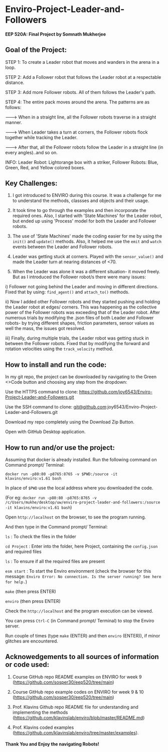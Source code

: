# Enviro-Project-Leader-and-Followers
#### EEP 520A: Final Project by Somnath Mukherjee

## Goal of the Project:

STEP 1: To create a Leader robot that moves and wanders in the arena in a loop.

STEP 2: Add a Follower robot that follows the Leader robot at a respectable distance.

STEP 3: Add more Follower robots. All of them follows the Leader's path.

STEP 4: The entire pack moves around the arena. The patterns are as follows:

---> When in a straight line, all the Follower robots traverse in a straight manner.

---> When Leader takes a turn at corners, the Follower robots flock together while tracking the Leader.

---> After that, all the Follower robots follow the Leader in a straight line (in every angles)..and so on.

INFO: Leader Robot: Lightorange box with a striker, Follower Robots: Blue, Green, Red, and Yellow colored boxes.

## Key Challenges:

1) I got introduced to ENVIRO during this course. It was a challenge for me to understand the methods, classses and objects and their usage. 

2) It took time to go through the examples and then incorporate the required ones. Also, I started with 'State Machines' for the Leader robot, but ended up using 'Process' model for both the Leader and Follower robots. 

3) The use of 'State Machines' made the coding easier for me by using the ```init()``` and ```update()``` methods. Also, it helped me use the ```emit``` and ```watch``` events between the Leader and Follower robots.

4) Leader was getting stuck at corners. Played with the ```sensor_value()``` and made the Leader turn at nearing distances of <70.

5) When the Leader was alone it was a different situation- it moved freely. But as I introduced the Follower robot/s there were many issues:

i) Follower not going behind the Leader and moving in different directions. Fixed that by using: ```find_agent()``` and ```attach_to()``` methods.

ii) Now I added other Follower robots and they started pushing and holding the Leader robot at edges/ corners. This was happening as the collective power of the Follower robots was exceeding that of the Leader robot. After numerous trials by modifying the .json files of both Leader and Follower robots- by trying different shapes, friction parameters, sensor values as well the mass, the issues got resolved.

iii) Finally, during multiple trials, the Leader robot was getting stuck in between the Follower robots. Fixed that by modifying the forward and rotation velocities using the ```track_velocity``` method. 

## How to install and run the code:

In my git repo, the project can be downloaded by navigating to the Green <>Code button and choosing any step from the dropdown:

Use the HTTPS command to clone: https://github.com/joy6543/Enviro-Project-Leader-and-Followers.git

Use the SSH command to clone: git@github.com:joy6543/Enviro-Project-Leader-and-Followers.git

Download my repo completely using the Download Zip Button.

Open with GitHub Desktop application.

## How to run and/or use the project:

Assuming that docker is already installed. Run the following command on Command prompt/ Terminal: 

```docker run -p80:80 -p8765:8765 -v $PWD:/source -it klavins/enviro:v1.61 bash```

In place of ```$PWD``` use the local address where you downloaded the code. 

(For eg: ```docker run -p80:80 -p8765:8765 -v /c/Users/mukhe/desktop/uw/enviro-project-leader-and-followers:/source -it klavins/enviro:v1.61 bash```)

Open ```http://localhost``` on the browser, to see the program running.

And then type in the Command prompt/ Terminal:

```ls``` : To check the files in the folder

```cd Project``` : Enter into the folder, here Project, containing the ```config.json``` and required files

```ls``` : To ensure if all the required files are present

```esm start``` : To start the Enviro environment (check the browser for this message: ```Enviro Error: No connection. Is the server running? See here for help.```)

```make``` (then press ENTER)

```enviro``` (then press ENTER)

Check the ```http://localhost``` and the program execution can be viewed.

You can press ```Ctrl-C``` (in Command prompt/ Terminal) to stop the Enviro server.

Run couple of times (type ```make``` (ENTER) and then ```enviro``` (ENTER)), if minor glitches are encountered.

## Acknowedgements to all sources of information or code used:

1) Course GitHub repo README examples on ENVIRO for week 9 (https://github.com/sosper30/eep520/tree/main)

2) Course GitHub repo example codes on ENVIRO for week 9 & 10 (https://github.com/sosper30/eep520/tree/main)

3) Prof. Klavins Github repo README file for understanding and implementing the methods (https://github.com/klavinslab/enviro/blob/master/README.md)

4) Prof. Klavins coded examples (https://github.com/klavinslab/enviro/tree/master/examples).

#### Thank You and Enjoy the navigating Robots!
